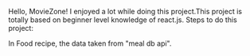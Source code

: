 Hello, MovieZone!
I enjoyed a lot while doing this project.This project is totally based on beginner level knowledge of react.js.
Steps to do this project: 

In Food recipe, the data taken from "meal db api".
